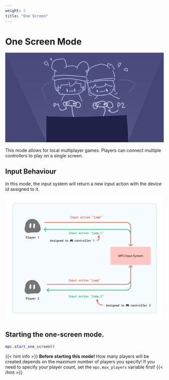 ```yaml
---
weight: 2
title: "One Screen"
---
```


# One Screen Mode

![Banner](assets/banner.png)


This mode allows for local multiplayer games. Players can connect multiple controllers to play on a single screen.

## Input Behaviour
In this mode, the input system will return a new input action with the device id assigned to it.

![Input Behaviour](assets/inputsys.png)

## Starting the one-screen mode.

```gd
mpc.start_one_screen()
```

{{< hint info >}}
**Before starting this mode!**
How many players will be created depends on the maximum number of players you specify! If you need to specify your player count, set the `mpc.max_players` variable first!
{{< /hint >}}
